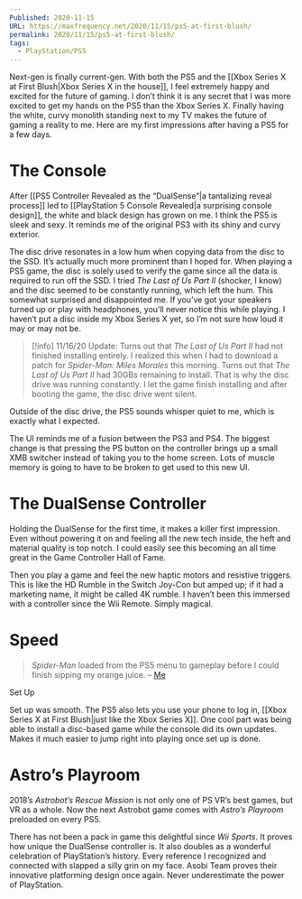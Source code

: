 ```yaml
---
Published: 2020-11-15
URL: https://maxfrequency.net/2020/11/15/ps5-at-first-blush/
permalink: 2020/11/15/ps5-at-first-blush/
tags:
  - PlayStation/PS5
---
```

Next-gen is finally current-gen. With both the PS5 and the [[Xbox Series X at First Blush|Xbox Series X in the house]], I feel extremely happy and excited for the future of gaming. I don’t think it is any secret that I was more excited to get my hands on the PS5 than the Xbox Series X. Finally having the white, curvy monolith standing next to my TV makes the future of gaming a reality to me. Here are my first impressions after having a PS5 for a few days.

# The Console

After [[PS5 Controller Revealed as the “DualSense”|a tantalizing reveal process]] led to [[PlayStation 5 Console Revealed|a surprising console design]], the white and black design has grown on me. I think the PS5 is sleek and sexy. It reminds me of the original PS3 with its shiny and curvy exterior.

The disc drive resonates in a low hum when copying data from the disc to the SSD. It’s actually much more prominent than I hoped for. When playing a PS5 game, the disc is solely used to verify the game since all the data is required to run off the SSD. I tried *The Last of Us Part II* (shocker, I know) and the disc seemed to be constantly running, which left the hum. This somewhat surprised and disappointed me. If you’ve got your speakers turned up or play with headphones, you’ll never notice this while playing. I haven’t put a disc inside my Xbox Series X yet, so I’m not sure how loud it may or may not be.

> [!info] 11/16/20 Update: 
> Turns out that *The Last of Us Part II* had not finished installing entirely. I realized this when I had to download a patch for *Spider-Man: Miles Morales* this morning. Turns out that *The Last of Us Part II* had 30GBs remaining to install. That is why the disc drive was running constantly. I let the game finish installing and after booting the game, the disc drive went silent.

Outside of the disc drive, the PS5 sounds whisper quiet to me, which is exactly what I expected.

The UI reminds me of a fusion between the PS3 and PS4. The biggest change is that pressing the PS button on the controller brings up a small XMB switcher instead of taking you to the home screen. Lots of muscle memory is going to have to be broken to get used to this new UI.

# The DualSense Controller

Holding the DualSense for the first time, it makes a killer first impression. Even without powering it on and feeling all the new tech inside, the heft and material quality is top notch. I could easily see this becoming an all time great in the Game Controller Hall of Fame.

Then you play a game and feel the new haptic motors and resistive triggers. This is like the HD Rumble in the Switch Joy-Con but amped up; if it had a marketing name, it might be called 4K rumble. I haven’t been this immersed with a controller since the Wii Remote. Simply magical.

# Speed

> *Spider-Man* loaded from the PS5 menu to gameplay before I could finish sipping my orange juice. – [Me](https://twitter.com/MaxRoberts143/status/1327575544569933830)

Set Up

Set up was smooth. The PS5 also lets you use your phone to log in, [[Xbox Series X at First Blush|just like the Xbox Series X]]. One cool part was being able to install a disc-based game while the console did its own updates. Makes it much easier to jump right into playing once set up is done.

# Astro’s Playroom

2018’s *Astrobot’s Rescue Mission* is not only one of PS VR’s best games, but VR as a whole. Now the next Astrobot game comes with *Astro’s Playroom* preloaded on every PS5.

There has not been a pack in game this delightful since *Wii Sports*. It proves how unique the DualSense controller is. It also doubles as a wonderful celebration of PlayStation’s history. Every reference I recognized and connected with slapped a silly grin on my face. Asobi Team proves their innovative platforming design once again. Never underestimate the power of PlayStation.
